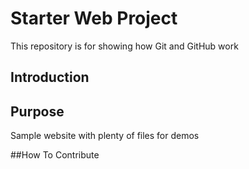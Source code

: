 # Starter Web Project

This repository is for showing how Git and GitHub work
## Introduction 

## Purpose

Sample website with plenty of files for demos

##How To Contribute